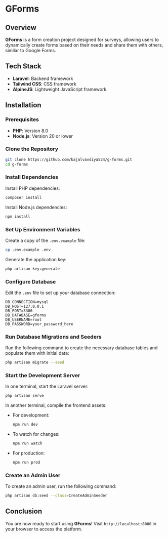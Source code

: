# GForms

## Overview
**GForms** is a form creation project designed for surveys, allowing users to dynamically create forms based on their needs and share them with others, similar to Google Forms.

## Tech Stack
- **Laravel**: Backend framework
- **Tailwind CSS**: CSS framework
- **AlpineJS**: Lightweight JavaScript framework

## Installation

### Prerequisites
- **PHP**: Version 8.0
- **Node.js**: Version 20 or lower

### Clone the Repository
```bash
git clone https://github.com/kajalvavdiya524/g-forms.git
cd g-forms
```

### Install Dependencies

Install PHP dependencies:
```bash
composer install
```

Install Node.js dependencies:
```bash
npm install
```

### Set Up Environment Variables

Create a copy of the `.env.example` file:
```bash
cp .env.example .env
```

Generate the application key:
```bash
php artisan key:generate
```

### Configure Database

Edit the `.env` file to set up your database connection:
```env
DB_CONNECTION=mysql
DB_HOST=127.0.0.1
DB_PORT=3306
DB_DATABASE=gforms
DB_USERNAME=root
DB_PASSWORD=your_password_here
```

### Run Database Migrations and Seeders

Run the following command to create the necessary database tables and populate them with initial data:
```bash
php artisan migrate --seed
```

### Start the Development Server

In one terminal, start the Laravel server:
```bash
php artisan serve
```

In another terminal, compile the frontend assets:

- For development:
  ```bash
  npm run dev
  ```
- To watch for changes:
  ```bash
  npm run watch
  ```
- For production:
  ```bash
  npm run prod
  ```

### Create an Admin User

To create an admin user, run the following command:
```bash
php artisan db:seed --class=CreateAdminSeeder
```

## Conclusion
You are now ready to start using **GForms**! Visit `http://localhost:8000` in your browser to access the platform.
